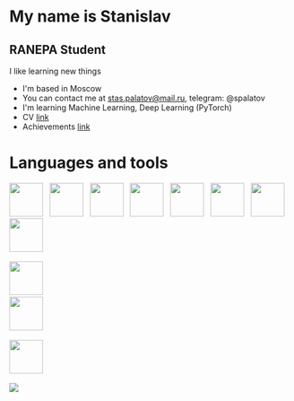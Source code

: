 My name is Stanislav
==========================

RANEPA Student
--------------

I like learning new things

*   I'm based in Moscow
*   You can contact me at [stas.palatov@mail.ru](mailto:stas.palatov@mail.ru), telegram: @spalatov
*   I'm learning Machine Learning, Deep Learning (PyTorch)
*   CV <a href=https://github.com/000p1umDiesel/CV/blob/main/resume_spalatov.pdf>link</a>
*   Achievements <a href="https://drive.google.com/drive/folders/1hIQRF5OTDU06ZGL5fXcvAKaJqsJ9h8pI?usp=sharing">link</a>

# Languages and tools
<p align="left">
<img src="https://cdn.jsdelivr.net/gh/devicons/devicon@latest/icons/python/python-original-wordmark.svg" width="60" height="60"/> &nbsp;
<img src="https://cdn.jsdelivr.net/gh/devicons/devicon@latest/icons/pandas/pandas-original-wordmark.svg" width="60" height="60"/> &nbsp; 
<img src="https://cdn.jsdelivr.net/gh/devicons/devicon@latest/icons/matplotlib/matplotlib-original-wordmark.svg" width="60" height="60"/> &nbsp;
<img src="https://cdn.jsdelivr.net/gh/devicons/devicon@latest/icons/plotly/plotly-original-wordmark.svg" width="60" height="60"/> &nbsp;
<img src="https://cdn.jsdelivr.net/gh/devicons/devicon@latest/icons/scikitlearn/scikitlearn-original.svg" width="60" height="60"/> &nbsp;
<img src="https://cdn.jsdelivr.net/gh/devicons/devicon@latest/icons/pytorch/pytorch-original-wordmark.svg" width="60" height="60"/> &nbsp;
<img src="https://cdn.jsdelivr.net/gh/devicons/devicon@latest/icons/fastapi/fastapi-original-wordmark.svg" width="60" height="60"/> &nbsp;
<img src="https://cdn.jsdelivr.net/gh/devicons/devicon@latest/icons/sqlalchemy/sqlalchemy-original-wordmark.svg" width="60" height="60"/> &nbsp;
                    
          



 
<img src="https://cdn.jsdelivr.net/gh/devicons/devicon@latest/icons/postgresql/postgresql-original-wordmark.svg" width="60" height="60"/> &nbsp;    
<img src="https://cdn.jsdelivr.net/gh/devicons/devicon@latest/icons/git/git-original-wordmark.svg" width="60" height="60"/> &nbsp;

<img src="https://cdn.jsdelivr.net/gh/devicons/devicon@latest/icons/r/r-original.svg" width="60" height="60"/> &nbsp;  

</p>

![](http://github-profile-summary-cards.vercel.app/api/cards/profile-details?username=000p1umDiesel&theme=aura&width=2500
)

